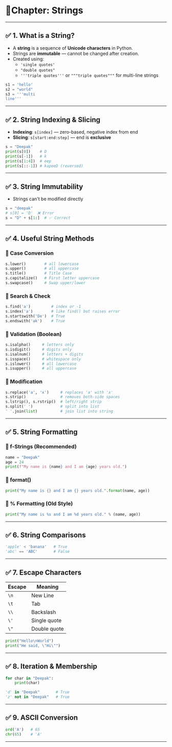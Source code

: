 
# 🧵Chapter: Strings

---

## ✅ 1. What is a String?

- A **string** is a sequence of **Unicode characters** in Python.
- Strings are **immutable** — cannot be changed after creation.
- Created using:
  - `'single quotes'`
  - `"double quotes"`
  - `'''triple quotes'''` or `"""triple quotes"""` for multi-line strings

```python
s1 = 'hello'
s2 = "world"
s3 = '''multi
line'''
```

---

## ✅ 2. String Indexing & Slicing

- **Indexing**: `s[index]` — zero-based, negative index from end
- **Slicing**: `s[start:end:step]` — end is **exclusive**

```python
s = "Deepak"
print(s[0])    # D
print(s[-1])   # k
print(s[1:4])  # eep
print(s[::-1]) # kapeeD (reversed)
```

---

## ✅ 3. String Immutability

- Strings can't be modified directly

```python
s = "deepak"
# s[0] = 'D'  ❌ Error
s = "D" + s[1:]  # ✅ Correct
```

---

## ✅ 4. Useful String Methods

### 🔹 Case Conversion

```python
s.lower()        # all lowercase
s.upper()        # all uppercase
s.title()        # Title Case
s.capitalize()   # First letter uppercase
s.swapcase()     # Swap upper/lower
```

### 🔹 Search & Check

```python
s.find('a')         # index or -1
s.index('a')        # like find() but raises error
s.startswith('De')  # True
s.endswith('ak')    # True
```

### 🔹 Validation (Boolean)

```python
s.isalpha()     # letters only
s.isdigit()     # digits only
s.isalnum()     # letters + digits
s.isspace()     # whitespace only
s.islower()     # all lowercase
s.isupper()     # all uppercase
```

### 🔹 Modification

```python
s.replace('a', 'x')     # replaces 'a' with 'x'
s.strip()               # removes both-side spaces
s.lstrip(), s.rstrip()  # left/right strip
s.split(' ')            # split into list
' '.join(list)          # join list into string
```

---

## ✅ 5. String Formatting

### 🔹 f-Strings (Recommended)

```python
name = "Deepak"
age = 24
print(f"My name is {name} and I am {age} years old.")
```

### 🔹 format()

```python
print("My name is {} and I am {} years old.".format(name, age))
```

### 🔹 % Formatting (Old Style)

```python
print("My name is %s and I am %d years old." % (name, age))
```

---

## ✅ 6. String Comparisons

```python
'apple' < 'banana'   # True
'abc' == 'ABC'       # False
```

---

## ✅ 7. Escape Characters

| Escape | Meaning        |
|--------|----------------|
| `\n`   | New Line       |
| `\t`   | Tab            |
| `\\`  | Backslash      |
| `\'`   | Single quote   |
| `\"`  | Double quote   |

```python
print("Hello\nWorld")
print("He said, \"Hi\"")
```

---

## ✅ 8. Iteration & Membership

```python
for char in "Deepak":
    print(char)

'd' in "Deepak"       # True
'z' not in "Deepak"   # True
```

---

## ✅ 9. ASCII Conversion

```python
ord('A')   # 65
chr(65)    # 'A'
```

---
